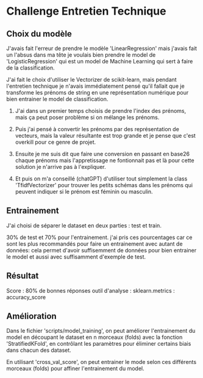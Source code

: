 # Challenge Entretien Technique

## Choix du modèle

J'avais fait l'erreur de prendre le modèle 'LinearRegression' mais j'avais fait un l'absus dans ma tête je voulais bien prendre le model de 'LogisticRegression' qui est un model de Machine Learning qui sert à faire de la classification.

J'ai fait le choix d'utiliser le Vectorizer de scikit-learn, mais pendant l'entretien technique je n'avais immédiatement pensé qu'il fallait que je transforme les prénoms de string en une représentation numérique pour bien entrainer le model de classification.

1. J'ai dans un premier temps choisis de prendre l'index des prénoms, mais ça peut poser problème si on mélange les prénoms.

2. Puis j'ai pensé à convertir les prénoms par des représentation de vecteurs, mais la valeur résultante est trop grande et je pense que c'est overkill pour ce genre de projet.

3. Ensuite je me suis dit que faire une conversion en passant en base26 chaque prénoms mais l'appretissage ne fontionnait pas et là pour cette solution je n'arrive pas à l'expliquer.

4. Et puis on m'a conseillé (chatGPT) d'utiliser tout simplement la class 'TfidfVectorizer' pour trouver les petits schémas dans les prénoms qui peuvent indiquer si le prénom est féminin ou masculin.

## Entrainement

J'ai choisi de séparer le dataset en deux parties : test et train.

30% de test et 70% pour l'entrainement. j'ai pris ces pourcentages car ce sont les plus recommandés pour faire un entrainement avec autant de données: cela permet d'avoir suffisemment de données pour bien entrainer le model et aussi avec suffisamment d'exemple de test.

## Résultat

Score : 80% de bonnes réponses
outil d'analyse : sklearn.metrics : accuracy_score

## Amélioration

Dans le fichier 'scripts/model_training', on peut améliorer l'entrainement du model en découpant le dataset en n morceaux (folds) avec la fonction 'StratifiedKFold', en contrôlant les paramètres pour éliminer certains biais dans chacun des dataset.

En utilisant 'cross_val_score', on peut entrainer le mode selon ces différents morceaux (folds) pour affiner l'entrainement du model.
